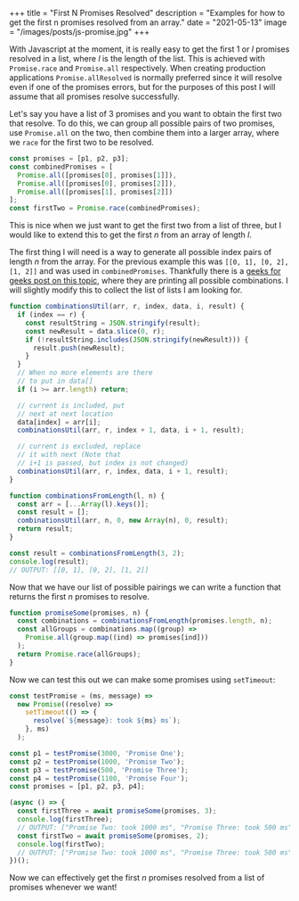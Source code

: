 +++
title = "First N Promises Resolved"
description = "Examples for how to get the first n promises resolved from an array."
date = "2021-05-13"
image = "/images/posts/js-promise.jpg"
+++

With Javascript at the moment, it is really easy to get the first 1 or _l_ promises resolved in a list, where _l_ is the length of the list. This is achieved with `Promise.race` and `Promise.all` respectively. When creating production applications `Promise.allResolved` is normally preferred since it will resolve even if one of the promises errors, but for the purposes of this post I will assume that all promises resolve successfully.

Let's say you have a list of 3 promises and you want to obtain the first two that resolve. To do this, we can group all possible pairs of two promises, use `Promise.all` on the two, then combine them into a larger array, where we `race` for the first two to be resolved.

```js
const promises = [p1, p2, p3];
const combinedPromises = [
  Promise.all([promises[0], promises[1]]),
  Promise.all([promises[0], promises[2]]),
  Promise.all([promises[1], promises[2]])
];
const firstTwo = Promise.race(combinedPromises);
```

This is nice when we just want to get the first two from a list of three, but I would like to extend this to get the first _n_ from an array of length _l_.

The first thing I will need is a way to generate all possible index pairs of length _n_ from the array. For the previous example this was `[[0, 1], [0, 2], [1, 2]]` and was used in `combinedPromises`. Thankfully there is a [geeks for geeks post on this topic](https://www.geeksforgeeks.org/print-all-possible-combinations-of-r-elements-in-a-given-array-of-size-n/), where they are printing all possible combinations. I will slightly modify this to collect the list of lists I am looking for.

```js
function combinationsUtil(arr, r, index, data, i, result) {
  if (index == r) {
    const resultString = JSON.stringify(result);
    const newResult = data.slice(0, r);
    if (!resultString.includes(JSON.stringify(newResult))) {
      result.push(newResult);
    }
  }
  // When no more elements are there
  // to put in data[]
  if (i >= arr.length) return;

  // current is included, put
  // next at next location
  data[index] = arr[i];
  combinationsUtil(arr, r, index + 1, data, i + 1, result);

  // current is excluded, replace
  // it with next (Note that
  // i+1 is passed, but index is not changed)
  combinationsUtil(arr, r, index, data, i + 1, result);
}

function combinationsFromLength(l, n) {
  const arr = [...Array(l).keys()];
  const result = [];
  combinationsUtil(arr, n, 0, new Array(n), 0, result);
  return result;
}

const result = combinationsFromLength(3, 2);
console.log(result);
// OUTPUT: [[0, 1], [0, 2], [1, 2]]
```

Now that we have our list of possible pairings we can write a function that returns the first _n_ promises to resolve.

```js
function promiseSome(promises, n) {
  const combinations = combinationsFromLength(promises.length, n);
  const allGroups = combinations.map((group) =>
    Promise.all(group.map((ind) => promises[ind]))
  );
  return Promise.race(allGroups);
}
```

Now we can test this out we can make some promises using `setTimeout`:

```js
const testPromise = (ms, message) =>
  new Promise((resolve) =>
    setTimeout(() => {
      resolve(`${message}: took ${ms} ms`);
    }, ms)
  );

const p1 = testPromise(3000, 'Promise One');
const p2 = testPromise(1000, 'Promise Two');
const p3 = testPromise(500, 'Promise Three');
const p4 = testPromise(1100, 'Promise Four');
const promises = [p1, p2, p3, p4];

(async () => {
  const firstThree = await promiseSome(promises, 3);
  console.log(firstThree);
  // OUTPUT: ["Promise Two: took 1000 ms", "Promise Three: took 500 ms", "Promise Four: took 1100 ms"]
  const firstTwo = await promiseSome(promises, 2);
  console.log(firstTwo);
  // OUTPUT: ["Promise Two: took 1000 ms", "Promise Three: took 500 ms"]
})();
```

Now we can effectively get the first _n_ promises resolved from a list of promises whenever we want!
